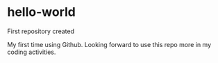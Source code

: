 # hello-world
First repository created

My first time using Github. 
Looking forward to use this repo more in my coding activities.
